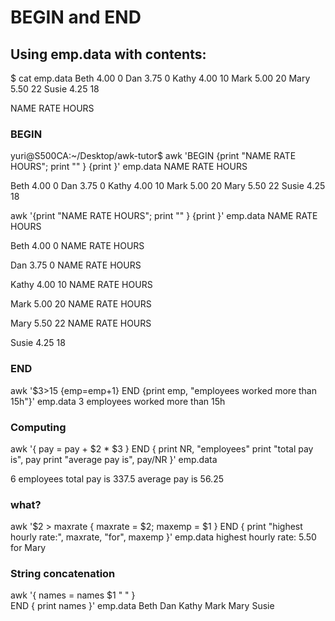 # BEGIN and END

## Using emp.data with contents:

$ cat emp.data 
Beth    4.00    0
Dan     3.75    0
Kathy   4.00    10
Mark    5.00    20
Mary    5.50    22
Susie   4.25    18

NAME    RATE    HOURS

### BEGIN

yuri@S500CA:~/Desktop/awk-tutor$ awk 'BEGIN {print "NAME       RATE      HOURS"; print "" } {print }' emp.data
NAME       RATE      HOURS

Beth    4.00    0
Dan     3.75    0
Kathy   4.00    10
Mark    5.00    20
Mary    5.50    22
Susie   4.25    18

awk '{print "NAME       RATE      HOURS"; print "" } {print }' emp.data
NAME       RATE      HOURS

Beth    4.00    0
NAME       RATE      HOURS

Dan     3.75    0
NAME       RATE      HOURS

Kathy   4.00    10
NAME       RATE      HOURS

Mark    5.00    20
NAME       RATE      HOURS

Mary    5.50    22
NAME       RATE      HOURS

Susie   4.25    18


### END

awk '$3>15 {emp=emp+1} END {print emp, "employees worked more than 15h"}' emp.data
3 employees worked more than 15h


### Computing


awk '{ pay = pay + $2 * $3 }
    END { print NR, "employees"
    print "total pay is", pay
    print "average pay is", pay/NR
}' emp.data

6 employees
total pay is 337.5
average pay is 56.25

### what?
awk '$2 > maxrate { maxrate = $2; maxemp = $1 }
END { print "highest hourly rate:", maxrate, "for", maxemp }' emp.data 
highest hourly rate: 5.50 for Mary

### String concatenation

awk '{ names = names $1 " " } \
    END { print names }' emp.data
Beth Dan Kathy Mark Mary Susie 

